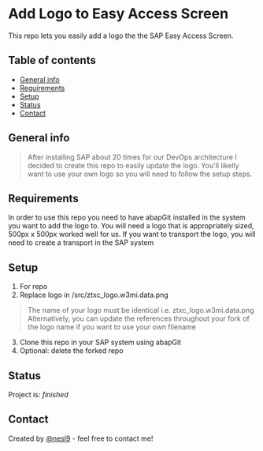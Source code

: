 # Add Logo to Easy Access Screen
   This repo lets you easily add a logo the the SAP Easy Access Screen. 
## Table of contents
* [General info](#general-info)
* [Requirements](#requirements)
* [Setup](#setup)
* [Status](#status)
* [Contact](#contact)


## General info
> After installing SAP about 20 times for our DevOps architecture I decided to create this repo to easily update the logo. You'll likelly want to use your own logo so you will need to follow the setup steps. 

## Requirements
In order to use this repo you need to have abapGit installed in the system you want to add the logo to. 
You will need a logo that is appropriately sized, 500px x 500px worked well for us. 
If you want to transport the logo, you will need to create a transport in the SAP system

## Setup
1. For repo
2. Replace logo in /src/ztxc_logo.w3mi.data.png 
> The name of your logo must be identical i.e. ztxc_logo.w3mi.data.png
> Alternatively, you can update the references throughout your fork of the logo name if you want to use your own filename
3. Clone this repo in your SAP system using abapGit 
4. Optional: delete the forked repo

## Status
Project is: _finished_

## Contact
Created by [@nesl9](https://www.10xcoding.com/) - feel free to contact me!
